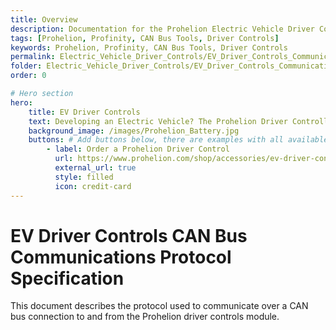 ```yaml
---
title: Overview
description: Documentation for the Prohelion Electric Vehicle Driver Controls
tags: [Prohelion, Profinity, CAN Bus Tools, Driver Controls]
keywords: Prohelion, Profinity, CAN Bus Tools, Driver Controls
permalink: Electric_Vehicle_Driver_Controls/EV_Driver_Controls_Communications_protocol/Overview.html
folder: Electric_Vehicle_Driver_Controls/EV_Driver_Controls_Communications_Protocol
order: 0

# Hero section
hero:
    title: EV Driver Controls
    text: Developing an Electric Vehicle? The Prohelion Driver Controller Unit is designed to give you a head start with an off the shelf control platform to get you driving sooner.
    background_image: /images/Prohelion_Battery.jpg
    buttons: # Add buttons below, there are examples with all available options
        - label: Order a Prohelion Driver Control
          url: https://www.prohelion.com/shop/accessories/ev-driver-controls/
          external_url: true 
          style: filled
          icon: credit-card 
---
```


# EV Driver Controls CAN Bus Communications Protocol Specification 

This document describes the protocol used to communicate over a CAN bus connection to and from the Prohelion driver controls module.